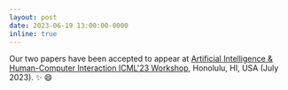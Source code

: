 ```yaml
---
layout: post
date: 2023-06-19 13:00:00-0000
inline: true
---
```


Our two papers have been accepted to appear at
<a href="https://sites.google.com/view/aihci/">Artificial Intelligence \& Human-Computer Interaction ICML'23 Workshop</a>, Honolulu, HI, USA (July 2023). :sparkles: :smile:
